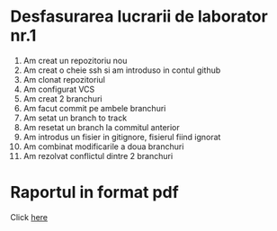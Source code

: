 # Desfasurarea lucrarii de laborator nr.1

1. Am creat un repozitoriu nou 
2. Am creat o cheie ssh si am introduso in contul github
3. Am clonat repozitoriul 
4. Am configurat VCS
5. Am creat 2 branchuri
6. Am facut commit pe ambele branchuri
7. Am setat un branch to track
8. Am resetat un branch la commitul anterior
9. Am introdus un fisier in gitignore, fisierul fiind ignorat
10. Am combinat modificarile a doua branchuri
11. Am rezolvat conflictul dintre 2 branchuri

# Raportul in format pdf
Click [here](https://github.com/PopusoiVictor/MIDPS/blob/master/Laborator%201/source/Lab%20template.pdf)